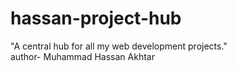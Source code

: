 # hassan-project-hub
"A central hub for all my web development projects."
<br>
author- Muhammad Hassan Akhtar
